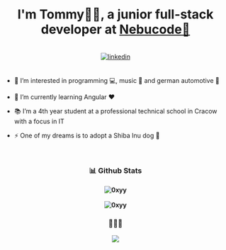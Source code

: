 # <div align="center">I'm Tommy👨‍💻, a junior full-stack developer at [Nebucode💜](https://www.nebucode.com/)</div>  
  
<br/>  

<div align="center"><a href="https://linkedin.com/in/https://www.linkedin.com/in/tommy04/" target="_blank">
<img src=https://img.shields.io/badge/linkedin-%231E77B5.svg?&style=for-the-badge&logo=linkedin&logoColor=white alt=linkedin style="margin-bottom: 5px;" />
</a>  </div>  

<br/>  

- 👀 I’m interested in programming 💻, music 🎵 and german automotive 🚗  
  
- 🌱 I’m currently learning Angular ❤️  
  
- 📚 I’m a 4th year student at a professional technical school in Cracow with a focus in IT  
  
- ⚡ One of my dreams is to adopt a Shiba Inu dog 🦮  
  
<br/>  

### <div align="center">📊 Github Stats</div>  

<h4 align="center">
<img align="center" src="https://github-readme-stats.vercel.app/api?username=0xyy&show_icons=true&theme=github_dark&locale=en" alt="0xyy" />
<br><br>
<img align="center" src="https://github-readme-stats.vercel.app/api/top-langs?username=0xyy&show_icons=true&theme=github_dark&locale=en&layout=compact" alt="0xyy" />
</h4>

### <div align="center">🎵🎵🎵</div>  

<div align="center"><img src="https://spotify-github-profile.vercel.app/api/view?uid=11151379716&cover_image=false&theme=default&show_offline=false&background_color=121212&interchange=false" /></div>
